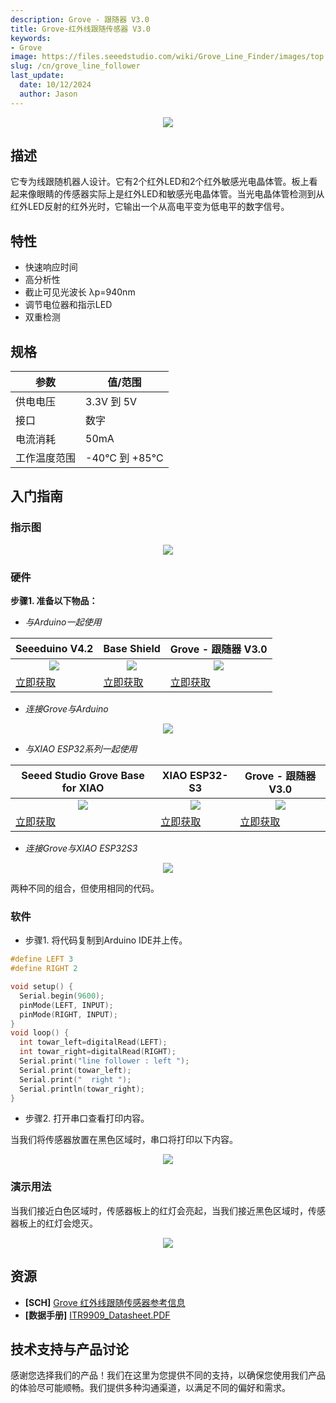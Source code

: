 ```yaml
---
description: Grove - 跟随器 V3.0
title: Grove-红外线跟随传感器 V3.0 
keywords:
- Grove
image: https://files.seeedstudio.com/wiki/Grove_Line_Finder/images/top.jpg
slug: /cn/grove_line_follower
last_update:
  date: 10/12/2024
  author: Jason
---
```


<div align="center"><img width={800} src="https://files.seeedstudio.com/wiki/Grove_Line_Finder/images/top.jpg" /></div>


## 描述

它专为线跟随机器人设计。它有2个红外LED和2个红外敏感光电晶体管。板上看起来像眼睛的传感器实际上是红外LED和敏感光电晶体管。当光电晶体管检测到从红外LED反射的红外光时，它输出一个从高电平变为低电平的数字信号。


## 特性
- 快速响应时间
- 高分析性
- 截止可见光波长 λp=940nm
- 调节电位器和指示LED
- 双重检测

                                                                                                                                     
## 规格

| 参数                  | 值/范围                                                   |
|----------------------------|---------------------------------------------------------------|
| 供电电压              |  3.3V 到 5V                                                   |
| 接口                  | 数字                                                       |
| 电流消耗        |50mA                                                           |
| 工作温度范围| -40°C 到 +85°C                                                |


## 入门指南

### 指示图
<div align="center"><img width={600} src="https://files.seeedstudio.com/wiki/Grove_Line_Finder/img/111111.png"/></div>

### 硬件

**步骤1. 准备以下物品：**

- _与Arduino一起使用_

| Seeeduino V4.2 | Base Shield|  Grove - 跟随器 V3.0 |
|--------------|-------------|-----------------|
|<div align="center"><img width={1000} src="https://files.seeedstudio.com/wiki/Grove_Light_Sensor/images/gs_1.jpg"/></div>|<div align="center"><img width={1000} src="https://files.seeedstudio.com/wiki/Grove_Light_Sensor/images/gs_4.jpg" /></div>|<div align="center"><img width={1000} src="https://files.seeedstudio.com/wiki/Grove_Line_Finder/img/line_finder_s.jpg" /></div>|
|[立即获取](https://www.seeedstudio.com/Seeeduino-V4.2-p-2517.html)|[立即获取](https://www.seeedstudio.com/Base-Shield-V2-p-1378.html)|[立即获取](https://www.seeedstudio.com/Grove-Line-Finder-v1.1-p-2712.html)|

- _连接Grove与Arduino_

<div align="center"><img width={700} src="https://files.seeedstudio.com/wiki/Grove_Line_Follower/8.png" /></div>

- _与XIAO ESP32系列一起使用_

| Seeed Studio Grove Base for XIAO| XIAO ESP32-S3|  Grove - 跟随器 V3.0 |
|--------------|-------------|-----------------|
|<div align="center"><img width={1000} src="https://files.seeedstudio.com/wiki/Grove-Shield-for-Seeeduino-XIAO/img/xiao_-Thumbnail-27.png"/></div>|<div align="center"><img width={1000} src="https://files.seeedstudio.com/wiki/SeeedStudio-XIAO-ESP32S3/img/xiaoesp32s3.jpg" /></div>|<div align="center"><img width={1000} src="https://files.seeedstudio.com/wiki/Grove_Line_Finder/img/line_finder_s.jpg" /></div>|
|[立即获取](https://www.seeedstudio.com/Grove-Shield-for-Seeeduino-XIAO-p-4621.html)|[立即获取](https://www.seeedstudio.com/XIAO-ESP32S3-p-5627.html)|[立即获取](https://www.seeedstudio.com/Grove-Line-Finder-v1.1-p-2712.html)|

- _连接Grove与XIAO ESP32S3_

<div align="center"><img width={700} src="https://files.seeedstudio.com/wiki/Grove_Line_Follower/7.png" /></div>

两种不同的组合，但使用相同的代码。

### 软件

- 步骤1. 将代码复制到Arduino IDE并上传。

```c
#define LEFT 3
#define RIGHT 2

void setup() {
  Serial.begin(9600);
  pinMode(LEFT, INPUT);
  pinMode(RIGHT, INPUT);
}
void loop() {
  int towar_left=digitalRead(LEFT);
  int towar_right=digitalRead(RIGHT);
  Serial.print("line follower : left ");
  Serial.print(towar_left);
  Serial.print("  right ");
  Serial.println(towar_right);
}
```
- 步骤2. 打开串口查看打印内容。

当我们将传感器放置在黑色区域时，串口将打印以下内容。

<div align="center"><img width={700} src="https://files.seeedstudio.com/wiki/Grove_Line_Follower/2.png" /></div>

### 演示用法

当我们接近白色区域时，传感器板上的红灯会亮起，当我们接近黑色区域时，传感器板上的红灯会熄灭。

<div align="center"><img width={600} src="https://files.seeedstudio.com/wiki/Grove_Line_Follower/5.gif" /></div>



## 资源

* **[SCH]** [Grove 红外线跟随传感器参考信息](https://files.seeedstudio.com/wiki/Grove_Line_Follower/SCH.pdf)
* **[数据手册]**  [ITR9909_Datasheet.PDF](https://files.seeedstudio.com/wiki/Grove_Line_Follower/datasheet.pdf)



## 技术支持与产品讨论

感谢您选择我们的产品！我们在这里为您提供不同的支持，以确保您使用我们产品的体验尽可能顺畅。我们提供多种沟通渠道，以满足不同的偏好和需求。

<div class="button_tech_support_container">
<a href="https://forum.seeedstudio.com/" class="button_forum"></a> 
<a href="https://www.seeedstudio.com/contacts" class="button_email"></a>
</div>

<div class="button_tech_support_container">
<a href="https://discord.gg/eWkprNDMU7" class="button_discord"></a> 
<a href="https://github.com/Seeed-Studio/wiki-documents/discussions/69" class="button_discussion"></a></div>